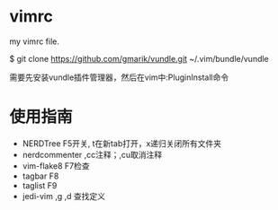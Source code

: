 vimrc
=====

my vimrc file.

$ git clone https://github.com/gmarik/vundle.git ~/.vim/bundle/vundle


需要先安装vundle插件管理器，然后在vim中:PluginInstall命令

使用指南
=====
- NERDTree F5开关, t在新tab打开，x递归关闭所有文件夹
- nerdcommenter ,cc注释；,cu取消注释
- vim-flake8 F7检查
- tagbar F8
- taglist F9
- jedi-vim ,g ,d 查找定义
